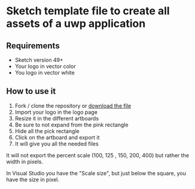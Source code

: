 # Sketch template file to create all assets of a uwp application

## Requirements
- Sketch version 49+
- Your logo in vector color
- You logo in vector white

## How to use it

1. Fork / clone the repository or [download the file](https://github.com/pingouin-creation/Sketch-Windows-10-uwp-template/raw/master/Windows%20uwp%20asset.sketch)
2. Import your logo in the logo page
3. Resize it in the different artboards
4. Be sure to not expand from the pink rectangle
5. Hide all the pick rectangle
6. Click on the artboard and export it
7. It will give you all the needed files

It will not export the percent scale (100, 125 , 150, 200, 400) but rather the width in pixels. 

In Visual Studio you have the "Scale size", but just below the square, you have the size in pixel.